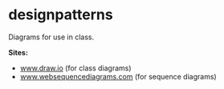 # designpatterns
Diagrams for use in class.

**Sites:** 
* www.draw.io (for class diagrams)
* www.websequencediagrams.com (for sequence diagrams)
